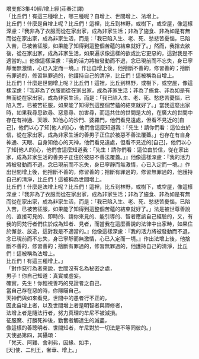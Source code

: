 增支部3集40經/增上經(莊春江譯)  
「比丘們！有這三種增上，哪三種呢？自增上、世間增上、法增上。  
比丘們！什麼是自增上呢？比丘們！這裡，比丘到林野，或樹下，或空屋，像這樣深慮：『我非為了衣服而從在家出家，成為非家生活；非為了施食、非為如是有無而從在家出家，成為非家生活，而是：「我已陷入生、老、死、愁悲苦憂惱，已陷入苦，已被苦征服，如果能了知得到這整個苦蘊的結束就好了。」然而，我捨去欲後，從在家出家，成為非家生活，如果遍求像這樣的欲或比它更惡的，這對我是不適當的。』他像這樣深慮：『我的活力將被發動而不退，念已現前而不忘失，身已寧靜而無激情，心已入定而一境。』作出自增上後，他捨斷不善的，修習善的；捨斷有罪過的，修習無罪過的，他護持自己的清淨，比丘們！這被稱為自增上。  
比丘們！什麼是世間增上呢？比丘們！這裡，比丘到林野，或樹下，或空屋，像這樣深慮：『我非為了衣服而從在家出家，成為非家生活；非為了施食、非為如是有無而從在家出家，成為非家生活，而是：「我已陷入生、老、死、愁悲苦憂惱，已陷入苦，已被苦征服，如果能了知得到這整個苦蘊的結束就好了。」當我這麼出家時，如果我尋思欲尋、惡意尋、加害尋，而這共住的世間是大的，在廣大的世間中存在有神通、天眼、知他心的沙門、婆羅門，他們看見遠處，但看不見近的[自己]，他們以心了知[他人的]心，他們會這麼知道我：「先生！請你們看：這位由於信，從在家出家，成為非家生活的善男子正住於被惡不善法覆蓋。」也存在有自身神通、天眼、自身知他心的天神，他們看見遠處，但看不見近的[自己]，他們以心了知[他人的]心，他們會這麼知道我：「先生！請你們看：這位由於信，從在家出家，成為非家生活的善男子正住於被惡不善法覆蓋。」』他像這樣深慮：『我的活力將被發動而不退，念已現前而不忘失，身已寧靜而無激情，心已入定而一境。』作出世間增上後，他捨斷不善的，修習善的；捨斷有罪過的，修習無罪過的，他護持自己的清淨，比丘們！這被稱為世間增上。  
比丘們！什麼是法增上呢？比丘們！這裡，比丘到林野，或樹下，或空屋，像這樣深慮：『我非為了衣服而從在家出家，成為非家生活；非為了施食、非為如是有無而從在家出家，成為非家生活，而是：「我已陷入生、老、死、愁悲苦憂惱，已陷入苦，已被苦征服，如果能了知得到這整個苦蘊的結束就好了。」法是被世尊善說的、直接可見的、即時的、請你來見的、能引導的、智者應該自己經驗的，又，有我的同梵行者們住於成為知者、見者，而當我在這麼善說的法律中出家時，如果住於懈怠、放逸，這對我是不適當的。』他像這樣深慮：『我的活力將被發動而不退，念已現前而不忘失，身已寧靜而無激情，心已入定而一境。』作出法增上後，他捨斷不善的，修習善的；捨斷有罪過的，修習無罪過的，他護持自己的清淨，比丘們！這被稱為法增上。  
比丘們！有這三種增上。」  
「對作惡行為者來說，世間沒有名為秘密之處，  
男子！你自己知道：真實或虛妄。  
確實，先生！你輕視善巧的見證者之自己，  
當自己存在惡的時，你隱瞞自己。  
天神們與如來看見，世間中的愚者行不正的，  
因此自增上者，以及世間增上者是明智者與禪修者，  
法增上者是隨法行者，努力真理的牟尼不被減損。  
征服魔、打勝死神後，勤奮者觸達生的滅盡，  
像這樣的善聰明者、世間知者，牟尼對於一切法是不等同彼的。」  
天使品第四，其攝頌：  
「梵天、阿難、舍利弗，因緣、如手，  
[天]使、二則王，奢華、增上。」  
  
  
